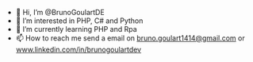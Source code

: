 - 👋 Hi, I’m @BrunoGoulartDE
- 👀 I’m interested in PHP, C# and Python
- 🌱 I’m currently learning PHP and Rpa
- 📫 How to reach me send a email on bruno.goulart1414@gmail.com or www.linkedin.com/in/brunogoulartdev

<!---
BrunoGoulartDE/BrunoGoulartDE is a ✨ special ✨ repository because its `README.md` (this file) appears on your GitHub profile.
You can click the Preview link to take a look at your changes.
--->
